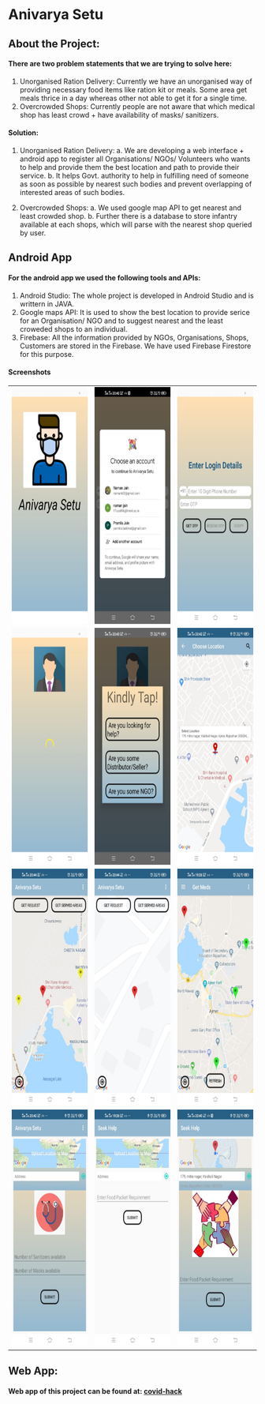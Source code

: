 # Anivarya Setu

## About the Project:

#### There are two problem statements that we are trying to solve here:

1. Unorganised Ration Delivery: Currently we have an unorganised way of providing necessary food items like ration kit or        meals. Some area get meals thrice in a day whereas other not able to get it for a single time.
2. Overcrowded Shops: Currently people are not aware that which medical shop has least crowd + have  availability of masks/      sanitizers.

#### Solution:

1. Unorganised Ration Delivery:
   a. We are developing a web interface + android app to register all Organisations/ NGOs/ Volunteers who wants to help and         provide them the best location and path to provide their service.
   b. It helps Govt. authority to help in fulfilling need of someone as soon as possible by	nearest such bodies and prevent         overlapping of interested areas of such bodies.
   
2. Overcrowded Shops: 
   a. We used google map API to get nearest and least crowded shop. 
   b. Further there is a database to store infantry available at each shops, which will parse with the nearest shop queried         by user.

## Android App

#### For the android app we used the following tools and APIs:

1. Android Studio: The whole project is developed in Android Studio and is writtern in JAVA.
2. Google maps API: It is used to show the best location to provide serice for an Organisation/ NGO and to suggest nearest      and the least croweded shops to an individual.
3. Firebase: All the information provided by NGOs, Organisations, Shops, Customers are stored in the Firebase. We have used      Firebase Firestore for this purpose.

#### Screenshots

<table>
  <tr>
    <td><img src="./ScreenShots/1.jpeg" height = "480" width="270"></td>
    <td><img src="./ScreenShots/2.jpeg" height = "480" width="270"></td>
    <td><img src="./ScreenShots/3.jpeg" height = "480" width="270"></td>
  </tr>
  <tr>
    <td><img src="./ScreenShots/4.jpeg" height = "480" width="270"></td>
    <td><img src="./ScreenShots/5.jpeg" height = "480" width="270"></td>
    <td><img src="./ScreenShots/6.jpeg" height = "480" width="270"></td>
  </tr>
  <tr>
    <td><img src="./ScreenShots/7.jpeg" height = "480" width="270"></td>
    <td><img src="./ScreenShots/8.jpeg" height = "480" width="270"></td>
    <td><img src="./ScreenShots/9.jpeg" height = "480" width="270"></td>
  </tr>
  <tr>
    <td><img src="./ScreenShots/10.jpeg" height = "480" width="270"></td>
    <td><img src="./ScreenShots/11.jpeg" height = "480" width="270"></td>
    <td><img src="./ScreenShots/12.jpeg" height = "480" width="270"></td>
  </tr>
</table>

## Web App:

#### Web app of this project can be found at: [covid-hack](https://github.com/pawangeek/covid-hack)
